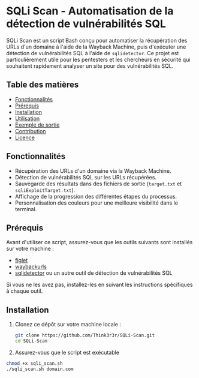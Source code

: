 # SQLi Scan - Automatisation de la détection de vulnérabilités SQL

SQLi Scan est un script Bash conçu pour automatiser la récupération des URLs d'un domaine à l'aide de la Wayback Machine, puis d'exécuter une détection de vulnérabilités SQL à l'aide de `sqlidetector`. Ce projet est particulièrement utile pour les pentesters et les chercheurs en sécurité qui souhaitent rapidement analyser un site pour des vulnérabilités SQL.

## Table des matières

- [Fonctionnalités](#fonctionnalités)
- [Prérequis](#prérequis)
- [Installation](#installation)
- [Utilisation](#utilisation)
- [Exemple de sortie](#exemple-de-sortie)
- [Contribution](#contribution)
- [Licence](#licence)

## Fonctionnalités

- Récupération des URLs d'un domaine via la Wayback Machine.
- Détection de vulnérabilités SQL sur les URLs récupérées.
- Sauvegarde des résultats dans des fichiers de sortie (`target.txt` et `sqliExploitTarget.txt`).
- Affichage de la progression des différentes étapes du processus.
- Personnalisation des couleurs pour une meilleure visibilité dans le terminal.

## Prérequis

Avant d'utiliser ce script, assurez-vous que les outils suivants sont installés sur votre machine :

- [figlet](http://www.figlet.org/)
- [waybackurls](https://github.com/tomnomnom/waybackurls)
- [sqlidetector](https://github.com/sqlmapproject/sqlmap) ou un autre outil de détection de vulnérabilités SQL

Si vous ne les avez pas, installez-les en suivant les instructions spécifiques à chaque outil.

## Installation

1. Clonez ce dépôt sur votre machine locale :

   ```bash
   git clone https://github.com/Think3r3r/SQLi-Scan.git
   cd SQLi-Scan
   
2. Assurez-vous que le script est exécutable

```bash
chmod +x sqli_scan.sh
./sqli_scan.sh domain.com

